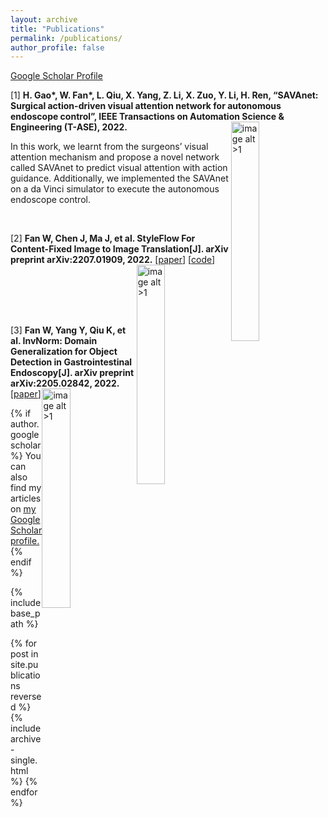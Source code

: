 ```yaml
---
layout: archive
title: "Publications"
permalink: /publications/
author_profile: false
---
```

<style>
img[alt$=">1"] {
  float: right;
  width: 30%;
}
</style>

[Google Scholar Profile](https://scholar.google.com/citations?view_op=list_works&hl=zh-CN&user=ORlELG8AAAAJ)

[1] **H. Gao\*, W. Fan\*, L. Qiu, X. Yang, Z. Li, X. Zuo, Y. Li, H. Ren, “SAVAnet: Surgical action-driven visual attention network for autonomous endoscope control”, IEEE Transactions on Automation Science & Engineering (T-ASE), 2022.**
![image alt >1](https://weichenfan.github.io/Weichen//images/SAVA.png)

In this work, we learnt from the surgeons’ visual attention mechanism and propose a novel network called SAVAnet to predict visual attention with action guidance. Additionally, we implemented the SAVAnet on a da Vinci simulator to execute the autonomous endoscope control.

<br>

[2] **Fan W, Chen J, Ma J, et al. StyleFlow For Content-Fixed Image to Image Translation[J]. arXiv preprint arXiv:2207.01909, 2022.**
![image alt >1](https://weichenfan.github.io/Weichen//images/StyleFLow.png)
[[paper](https://arxiv.org/pdf/2207.01909.pdf)] [[code](https://github.com/weepiess/StyleFlow-Content-Fixed-I2I)]

<br>
<br>
<br>
<br>

[3] **Fan W, Yang Y, Qiu K, et al. InvNorm: Domain Generalization for Object Detection in Gastrointestinal Endoscopy[J]. arXiv preprint arXiv:2205.02842, 2022.**
![image alt >1](https://weichenfan.github.io/Weichen//images/Inv.png)
[[paper](https://arxiv.org/pdf/2205.02842.pdf)]



{% if author.googlescholar %}
  You can also find my articles on <u><a href="{{author.googlescholar}}">my Google Scholar profile</a>.</u>
{% endif %}

{% include base_path %}

{% for post in site.publications reversed %}
  {% include archive-single.html %}
{% endfor %}
